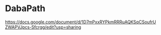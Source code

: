 # DabaPath
https://docs.google.com/document/d/1D7mPxxRYPkmRRRuAQKSqCSoufrUZWAPVJpcs-Sfcrgg/edit?usp=sharing
